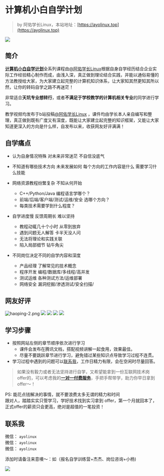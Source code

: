 # 计算机小白自学计划
  
> by 阿佑学长Linux，本站地址：[https://ayolinux.top](https://ayolinux.top)
> 


![](/bili-course.png)



## 简介


<u>**计算机小白自学计划**</u>全系列课程由[@阿佑学长Linux](https://weibo.com/7398970672/profile?topnav=1&wvr=6)根据自身自学经历结合企业实际工作经验精心制作而成，由浅入深，真正做到理论结合实践，并能以通俗易懂的方法教授给大家，为大家建立起完整的计算机知识体系，让大家知其然更知其所以然，让你的转码自学之路不再迷茫！

非常适合**天坑专业想转行**，或者**不满足于学校教学的计算机相关专业**的同学进行学习。


教学视频均发布于b站投稿[@阿佑学长Linux](https://space.bilibili.com/523226871) ，课件均由学长本人亲自编写和整理，真正做到既有广度又有深度，既能让大家建立起完整的知识框架，又能让大家知道更深入的方向是什么样，自发布以来，收获网友好评满满！



## 自学痛点

* 认为自身情况特殊 对未来非常迷茫 不自信没底气 
* 不知道有哪些技术方向  未来发展如何 每个方向的工作内容是什么 需要学习什么技能 <br>

* 网络资源教程纷繁复杂 不知从何开始     <br>
  - C++/Python/Java 编程语言学哪个？ <br>
  - 前端/后端/客户端/测试/运维/安全 选哪个方向？ <br>
  - 每类技术需要学到什么程度？ <br>

* 自学进度慢 反馈周期长 难以坚持 <br>
  - 教程动辄几十个小时 从零到放弃 <br>
  - 遇到问题无人解答 卡半天没人问 <br>
  - 无法将理论和实践关联 <br>
  - 陷入局部细节 钻牛角尖 <br>

* 不同岗位决定不同的自学内容和深度     
  - 产品经理 了解常见的技术概念
  - 程序开发 编程/数据库/多线程/高并发
  - 测试运维 各种测试方法/运维部署
  - 网络安全  漏洞挖掘/渗透测试/安全扫描/ 


## 网友好评

![haoping-2.png](https://s1.picturecdn.com/imgs/0/2022/08/26/6307a5b75479a.png)
![](/haoping-3.png)
![](/haoping-4.png)
![](/haoping-5.png)
![](/haoping-6.png)

## 学习步骤

* 按照网站左侧的章节顺序依次进行学习 
  - 课件会发布在腾讯文档，搭配视频讲解一起食用，效果最佳。
  - 尽量不要跳跃章节进行学习，避免错过某些知识点导致学习过程不连贯。
* 学习过程中遇到的问题可以[联系我](/contact.md)，工作日精力有限，会在空闲时尽量回答。

> 如果没有毅力或者无法坚持进行自学，又希望能拿到一份互联网技术岗offer的，可以考虑我的[**一对一付费服务**](/add_plan.md)，手把手帮带学，助力你早日拿到offer～！

PS: 能花点钱解决的事情，就不要浪费太多无谓的精力和时间 <br> 
跟对人，踏踏实实只管学习，学好技术找到实习拿到 offer，第一个月就回本了，正式offer的薪资只会更高，绝对是超值的一笔投资！

## 联系我

微信：  `ayolinux` <br>
微信：  `ayolinux` <br>
微信：  `ayolinux` <br>

添加时请备注来意噢～：如（报名自学训练营+杰杰、岗位咨询+小杨)


![](/wechat.jpg)


